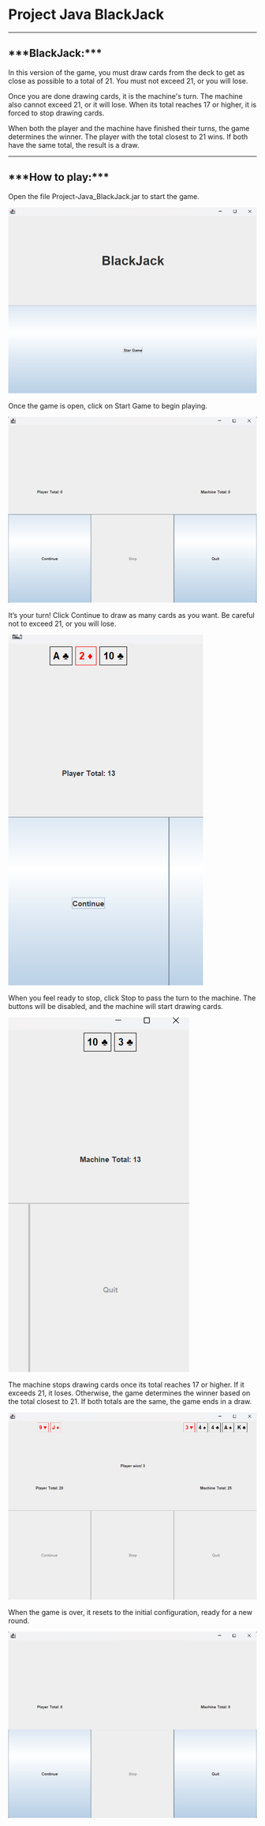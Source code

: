 <h1>Project Java BlackJack</h1>

***

<h2>***BlackJack:***</h2>

In this version of the game, you must draw cards from the deck
to get as close as possible to a total of 21. You must not exceed
21, or you will lose.

Once you are done drawing cards, it is the machine's turn. The machine
also cannot exceed 21, or it will lose. When its total reaches 17 or 
higher, it is forced to stop drawing cards.

When both the player and the machine have finished their turns, the game 
determines the winner. The player with the total closest to 21 wins. If 
both have the same total, the result is a draw.

***

<h2>***How to play:***</h2>

Open the file Project-Java_BlackJack.jar to start the game.

![img.png](readme_images/img.png)

Once the game is open, click on Start Game to begin playing.

![img_1.png](readme_images/img_1.png)

It’s your turn! Click Continue to draw as many cards as you want.
Be careful not to exceed 21, or you will lose.

![img_2.png](readme_images/img_2.png)

When you feel ready to stop, click Stop to pass the turn to the machine.
The buttons will be disabled, and the machine will start drawing cards.

![img_3.png](readme_images/img_3.png)

The machine stops drawing cards once its total reaches 17 or higher.
If it exceeds 21, it loses. Otherwise, the game determines the winner 
based on the total closest to 21. If both totals are the same, the game 
ends in a draw.

![img_4.png](readme_images/img_4.png)

When the game is over, it resets to the initial configuration, ready for a new round.

![img_1.png](readme_images/img_1.png)